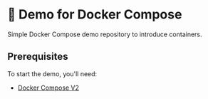 # 🐳 Demo for Docker Compose

Simple Docker Compose demo repository to introduce containers.

## Prerequisites

To start the demo, you'll need:

- [Docker Compose V2](https://docs.docker.com/compose/install/)
